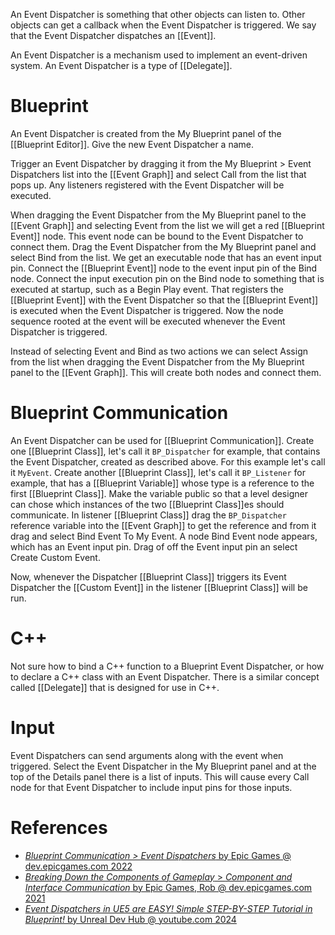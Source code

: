 An Event Dispatcher is something that other objects can listen to.
Other objects can get a callback when the Event Dispatcher is triggered.
We say that the Event Dispatcher dispatches an [[Event]].

An Event Dispatcher is a mechanism used to implement an event-driven system.
An Event Dispatcher is a type of [[Delegate]].

# Blueprint

An Event Dispatcher is created from the My Blueprint panel of the [[Blueprint Editor]].
Give the new Event Dispatcher a name.

Trigger an Event Dispatcher by dragging it from the My Blueprint > Event Dispatchers list into the [[Event Graph]] and select Call from the list that pops up.
Any listeners registered with the Event Dispatcher will be executed.

When dragging the Event Dispatcher from the My Blueprint panel to the [[Event Graph]] and selecting Event from the list we will get a red [[Blueprint Event]] node.
This event node can be bound to the Event Dispatcher to connect them.
Drag the Event Dispatcher from the My Blueprint panel and select Bind from the list.
We get an executable node that has an event input pin.
Connect the [[Blueprint Event]] node to the event input pin of the Bind node.
Connect the input execution pin on the Bind node to something that is executed at startup, such as a Begin Play event.
That registers the [[Blueprint Event]] with the Event Dispatcher so that the [[Blueprint Event]] is executed when the Event Dispatcher is triggered.
Now the node sequence rooted at the event will be executed whenever the Event Dispatcher is triggered.

Instead of selecting Event and Bind as two actions we can select Assign from the list when dragging the Event Dispatcher from the My Blueprint panel to the [[Event Graph]].
This will create both nodes and connect them.


# Blueprint Communication

An Event Dispatcher can be used for [[Blueprint Communication]].
Create one [[Blueprint Class]], let's call it `BP_Dispatcher` for example, that contains the Event Dispatcher, created as described above.
For this example let's call it `MyEvent`.
Create another [[Blueprint Class]], let's call it `BP_Listener` for example, that has a [[Blueprint Variable]] whose type is a reference to the first [[Blueprint Class]].
Make the variable public so that a level designer can chose which instances of the two [[Blueprint Class]]es should communicate.
In listener [[Blueprint Class]] drag the `BP_Dispatcher` reference variable into the [[Event Graph]] to get the reference and from it drag and select Bind Event To My Event.
A node Bind Event node appears, which has an Event input pin.
Drag of off the Event input pin an select Create Custom Event.

Now, whenever the Dispatcher [[Blueprint Class]] triggers its Event Dispatcher the [[Custom Event]] in the listener [[Blueprint Class]] will be run.


# C++

Not sure how to bind a C++ function to a Blueprint Event Dispatcher, or how to declare a C++ class with an Event Dispatcher.
There is a similar concept called [[Delegate]] that is designed for use in C++.

# Input

Event Dispatchers can send arguments along with the event when triggered.
Select the Event Dispatcher in the My Blueprint panel and at the top of the Details panel there is a list of inputs.
This will cause every Call node for that Event Dispatcher to include input pins for those inputs.


# References

- [_Blueprint Communication > Event Dispatchers_ by Epic Games @ dev.epicgames.com 2022](https://dev.epicgames.com/community/learning/courses/LWv/unreal-engine-blueprint-communication/b7yv/unreal-engine-event-dispatchers)
- [_Breaking Down the Components of Gameplay_ > _Component and Interface Communication_ by Epic Games, Rob @ dev.epicgames.com 2021](https://dev.epicgames.com/community/learning/courses/mo/unreal-engine-breaking-down-the-components-of-gameplay/bq0/unreal-engine-component-and-interface-communication)
- [_Event Dispatchers in UE5 are EASY! Simple STEP-BY-STEP Tutorial in Blueprint!_ by Unreal Dev Hub @ youtube.com 2024](https://www.youtube.com/watch?v=uBl9kIdOT-k)
